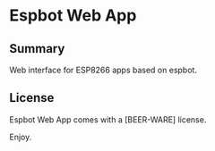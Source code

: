 # Espbot Web App

## Summary

Web interface for ESP8266 apps based on espbot.

## License

Espbot Web App comes with a [BEER-WARE] license.

Enjoy.
